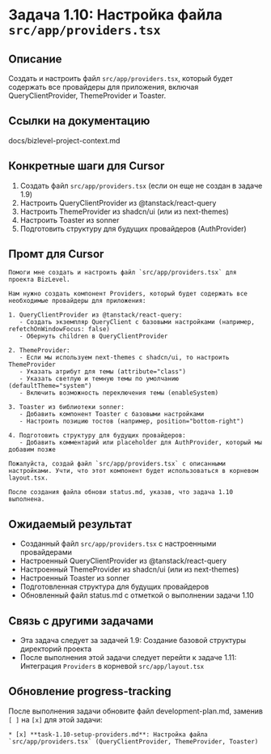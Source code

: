 # Задача 1.10: Настройка файла `src/app/providers.tsx`

## Описание
Создать и настроить файл `src/app/providers.tsx`, который будет содержать все провайдеры для приложения, включая QueryClientProvider, ThemeProvider и Toaster.

## Ссылки на документацию
docs/bizlevel-project-context.md


## Конкретные шаги для Cursor
1. Создать файл `src/app/providers.tsx` (если он еще не создан в задаче 1.9)
2. Настроить QueryClientProvider из @tanstack/react-query
3. Настроить ThemeProvider из shadcn/ui (или из next-themes)
4. Настроить Toaster из sonner
5. Подготовить структуру для будущих провайдеров (AuthProvider)

## Промт для Cursor
```
Помоги мне создать и настроить файл `src/app/providers.tsx` для проекта BizLevel.

Нам нужно создать компонент Providers, который будет содержать все необходимые провайдеры для приложения:

1. QueryClientProvider из @tanstack/react-query:
   - Создать экземпляр QueryClient с базовыми настройками (например, refetchOnWindowFocus: false)
   - Обернуть children в QueryClientProvider

2. ThemeProvider:
   - Если мы используем next-themes с shadcn/ui, то настроить ThemeProvider
   - Указать атрибут для темы (attribute="class")
   - Указать светлую и темную темы по умолчанию (defaultTheme="system")
   - Включить возможность переключения темы (enableSystem)

3. Toaster из библиотеки sonner:
   - Добавить компонент Toaster с базовыми настройками
   - Настроить позицию тостов (например, position="bottom-right")

4. Подготовить структуру для будущих провайдеров:
   - Добавить комментарий или placeholder для AuthProvider, который мы добавим позже

Пожалуйста, создай файл `src/app/providers.tsx` с описанными настройками. Учти, что этот компонент будет использоваться в корневом layout.tsx.

После создания файла обнови status.md, указав, что задача 1.10 выполнена.
```

## Ожидаемый результат
- Созданный файл `src/app/providers.tsx` с настроенными провайдерами
- Настроенный QueryClientProvider из @tanstack/react-query
- Настроенный ThemeProvider из shadcn/ui (или из next-themes)
- Настроенный Toaster из sonner
- Подготовленная структура для будущих провайдеров
- Обновленный файл status.md с отметкой о выполнении задачи 1.10

## Связь с другими задачами
- Эта задача следует за задачей 1.9: Создание базовой структуры директорий проекта
- После выполнения этой задачи следует перейти к задаче 1.11: Интеграция `Providers` в корневой `src/app/layout.tsx`

## Обновление progress-tracking
После выполнения задачи обновите файл development-plan.md, заменив `[ ]` на `[x]` для этой задачи:
```
* [x] **task-1.10-setup-providers.md**: Настройка файла `src/app/providers.tsx` (QueryClientProvider, ThemeProvider, Toaster)
```
